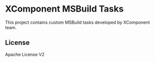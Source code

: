 # XComponent MSBuild Tasks

This project contains custom MSBuild tasks developed by XComponent team.

## License
Apache License V2
